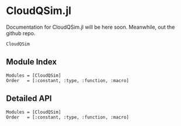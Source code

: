 # CloudQSim.jl

Documentation for CloudQSim.jl will be here soon. Meanwhile, out the github repo.

```@docs
CloudQSim
```

## Module Index

```@index
Modules = [CloudQSim]
Order   = [:constant, :type, :function, :macro]
```

## Detailed API

```@autodocs
Modules = [CloudQSim]
Order   = [:constant, :type, :function, :macro]
```
